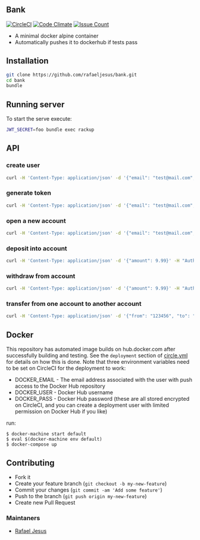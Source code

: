 ## Bank

[![CircleCI](https://circleci.com/gh/rafaeljesus/bank.svg?style=svg)](https://circleci.com/gh/rafaeljesus/bank)
[![Code Climate](https://codeclimate.com/github/rafaeljesus/bank/badges/gpa.svg)](https://codeclimate.com/github/rafaeljesus/bank)
[![Issue Count](https://codeclimate.com/github/rafaeljesus/bank/badges/issue_count.svg)](https://codeclimate.com/github/rafaeljesus/bank)

* A minimal docker alpine container
* Automatically pushes it to dockerhub if tests pass

## Installation
```bash
git clone https://github.com/rafaeljesus/bank.git
cd bank
bundle
```

## Running server
To start the serve execute:
```bash
JWT_SECRET=foo bundle exec rackup
```

## API
### create user
```bash
curl -H 'Content-Type: application/json' -d '{"email": "test@mail.com", "password": "123456"}' -X POST 'http://localhost:9292/v1/users'
```

### generate token
```bash
curl -H 'Content-Type: application/json' -d '{"email": "test@mail.com", "password": "123456"}' -X POST 'http://localhost:9292/v1/users'
```

### open a new account
```bash
curl -H 'Content-Type: application/json' -d '{"email": "test@mail.com", "password": "123456"}' -H "Authorization: Bearer <ACCESS_TOKEN>" -X POST 'http://localhost:9292/v1/accounts'
```

### deposit into account
```bash
curl -H 'Content-Type: application/json' -d '{"amount": 9.99}' -H "Authorization: Bearer <ACCESS_TOKEN>" -X POST 'http://localhost:9292/v1/accounts/123456/deposit'
```

### withdraw from account
```bash
curl -H 'Content-Type: application/json' -d '{"amount": 9.99}' -H "Authorization: Bearer <ACCESS_TOKEN>" -X POST 'http://localhost:9292/v1/accounts/123456/withdraw'
```

### transfer from one account to another account
```bash
curl -H 'Content-Type: application/json' -d '{"from": "123456", "to": "654321", "amount": 9.99}' -H "Authorization: Bearer <ACCESS_TOKEN>" -X POST 'http://localhost:9292/v1/accounts/123456/transfer'
```

## Docker
This repository has automated image builds on hub.docker.com after successfully building and testing. See the `deployment` section of [circle.yml](circle.yml) for details on how this is done. Note that three environment variables need to be set on CircleCI for the deployment to work:

  * DOCKER_EMAIL - The email address associated with the user with push access to the Docker Hub repository
  * DOCKER_USER - Docker Hub username
  * DOCKER_PASS - Docker Hub password (these are all stored encrypted on CircleCI, and you can create a deployment user with limited permission on Docker Hub if you like)

run:
```
$ docker-machine start default
$ eval $(docker-machine env default)
$ docker-compose up
```

## Contributing
- Fork it
- Create your feature branch (`git checkout -b my-new-feature`)
- Commit your changes (`git commit -am 'Add some feature'`)
- Push to the branch (`git push origin my-new-feature`)
- Create new Pull Request

### Maintaners

* [Rafael Jesus](https://github.com/rafaeljesus)

